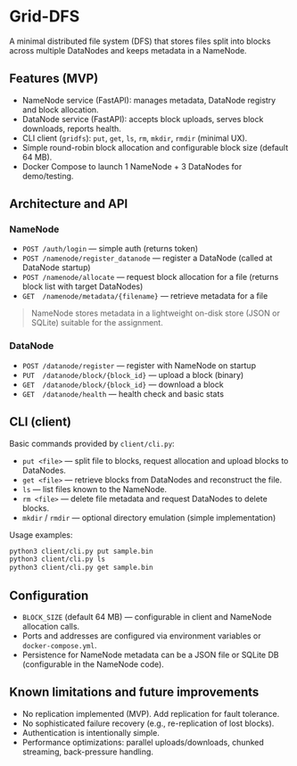 # Grid-DFS

A minimal distributed file system (DFS) that stores files split into blocks across multiple DataNodes and keeps metadata in a NameNode.


## Features (MVP)

* NameNode service (FastAPI): manages metadata, DataNode registry and block allocation.
* DataNode service (FastAPI): accepts block uploads, serves block downloads, reports health.
* CLI client (`gridfs`): `put`, `get`, `ls`, `rm`, `mkdir`, `rmdir` (minimal UX).
* Simple round-robin block allocation and configurable block size (default 64 MB).
* Docker Compose to launch 1 NameNode + 3 DataNodes for demo/testing.


## Architecture and API

### NameNode

* `POST /auth/login` — simple auth (returns token)
* `POST /namenode/register_datanode` — register a DataNode (called at DataNode startup)
* `POST /namenode/allocate` — request block allocation for a file (returns block list with target DataNodes)
* `GET  /namenode/metadata/{filename}` — retrieve metadata for a file

> NameNode stores metadata in a lightweight on-disk store (JSON or SQLite) suitable for the assignment.

### DataNode

* `POST /datanode/register` — register with NameNode on startup
* `PUT  /datanode/block/{block_id}` — upload a block (binary)
* `GET  /datanode/block/{block_id}` — download a block
* `GET  /datanode/health` — health check and basic stats


## CLI (client)

Basic commands provided by `client/cli.py`:

* `put <file>` — split file to blocks, request allocation and upload blocks to DataNodes.
* `get <file>` — retrieve blocks from DataNodes and reconstruct the file.
* `ls` — list files known to the NameNode.
* `rm <file>` — delete file metadata and request DataNodes to delete blocks.
* `mkdir` / `rmdir` — optional directory emulation (simple implementation)

Usage examples:

```bash
python3 client/cli.py put sample.bin
python3 client/cli.py ls
python3 client/cli.py get sample.bin
```

## Configuration

* `BLOCK_SIZE` (default 64 MB) — configurable in client and NameNode allocation calls.
* Ports and addresses are configured via environment variables or `docker-compose.yml`.
* Persistence for NameNode metadata can be a JSON file or SQLite DB (configurable in the NameNode code).

## Known limitations and future improvements

* No replication implemented (MVP). Add replication for fault tolerance.
* No sophisticated failure recovery (e.g., re-replication of lost blocks).
* Authentication is intentionally simple.
* Performance optimizations: parallel uploads/downloads, chunked streaming, back-pressure handling.